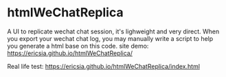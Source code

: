 # htmlWeChatReplica
A UI to replicate wechat chat session, it's lighweight and very direct.
When you export your wechat chat log, you may manually write a script to help you generate a html base on this code.
site demo: https://ericsia.github.io/htmlWeChatReplica/

Real life test: https://ericsia.github.io/htmlWeChatReplica/index.html
